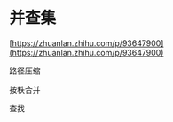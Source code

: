 # 并查集

[https://zhuanlan.zhihu.com/p/93647900](https://zhuanlan.zhihu.com/p/93647900)

路径压缩 

按秩合并

 查找

